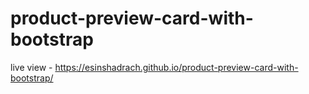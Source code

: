 # product-preview-card-with-bootstrap
live view - https://esinshadrach.github.io/product-preview-card-with-bootstrap/
